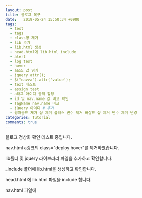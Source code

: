 ```yaml
---
layout: post
title: 블로그 복구
date:   2019-05-24 15:50:34 +0900
tags:
  - test
  - tags
  - class명 제거
  - lib 추가
  - lib.html 생성 
  - head.html에 lib.html include
  - alert
  - log test
  - hover
  - a요소 값 읽기
  - jquery attr(); 
  - $("nav>a").attr('value');
  - text 테스트
  - assign test
  - a태그 아이디 동적 할당
  - id 및 nav.name 값 비교 확인
  - TagName nav.name 비교
  - jQuery 아이디 # 추가
  - 쌍따옴표 제거 샵 제거 플러스 변수 제거 화살표 샾 제거 변수 제거 변경
categories: Tutorial
comments: true
---
```


블로그 정상화 확인 테스트 중입니다.

nav.html a링크의 class="deploy hover"를 제거하였습니다.

lib폴더 및 jquery 라이브러리 파일을 추가하고 확인합니다.

_include 폴더에 lib.html을 생성하고 확인합니다.

head.html 에 lib.html 파일을 include 합니다.

nav.html 파일에 <script> 및 jquery를 추가하여 alert를 테스트 합니다.

$("nav>a").hover(function(){
			console.log("hover test");
		}); 
		
코드를 nav.html에 추가하였습니다.

var name = $("nav>a").value;
			console.log({{ nav.name }});
			console.log("name : "+name);
			
$(this).attr(); 테스트

var name = $("nav>a").attr('value'); 테스트

var name = $("nav>a").text(); 테스트